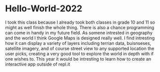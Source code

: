 # Hello-World-2022
I took this class because I already took both classes in grade 10 and 11 so might as well finish the whole thing. There is also a chance programming can come in handy in my future field. As somene intrested in geography and the world I think Google Maps is designed really well. I find intresting how it can display a variety of layers including terrian data, buisnseses, satellite imagery, and of course street view to any supported location the user picks, creating a very good tool to explore the world in depth with if one wishes to. This year it would be intresting to learn how to create an interactive app outside of repl.it
